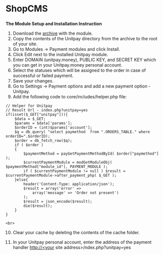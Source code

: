 # ShopCMS

### 

**The Module Setup and Installation Instruction**

1. Download the [archive](https://github.com/unitpay/shopcms-module/archive/master.zip) with the module.
2. Copy the contents of the Unitpay directory from the archive to the root of your site.
3. Go to Modules -&gt; Payment modules and click Install.
4. Click Edit next to the installed Unitpay module.
5. Enter DOMAIN \(unitpay.money\), PUBLIC KEY, and SECRET KEY which you can get in your Unitpay.money personal account.
6. Select the statuses which will be assigned to the order in case of successful or failed payment.
7. Save your changes.
8. Go to Settings -&gt; Payment options and add a new payment option - Unitpay.
9. Add the following code to core/includes/helper.php file:

```text
// Helper for Unitpay
// Result Url - index.php?unitpay=yes
if(isset($_GET["unitpay"])){
    $data = $_GET;
    $params = $data['params'];
    $orderID = (int)$params['account'];
    $q = db_query( "select paymethod  from ".ORDERS_TABLE." where orderID=".$orderID);
    $order = db_fetch_row($q);
    if ( $order )
    {
        $paymentMethod = payGetPaymentMethodById( $order["paymethod"] );
        $currentPaymentModule = modGetModuleObj( $paymentMethod["module_id"], PAYMENT_MODULE );
        if ( $currentPaymentModule != null ) $result = $currentPaymentModule->after_payment_php( $_GET );
    }else{
        header('Content-Type: application/json');
        $result = array('error' =>
            array('message' => 'Order not present')
        );
        $result = json_encode($result);
        die($result);
    }
}

<br>
```

10. Clear your cache by deleting the contents of the cache folder.

11. In your Unitpay personal account, enter the address of the payment handler [http://&lt;your](http://<your) site address&gt;/ndex.php?unitpay=yes

